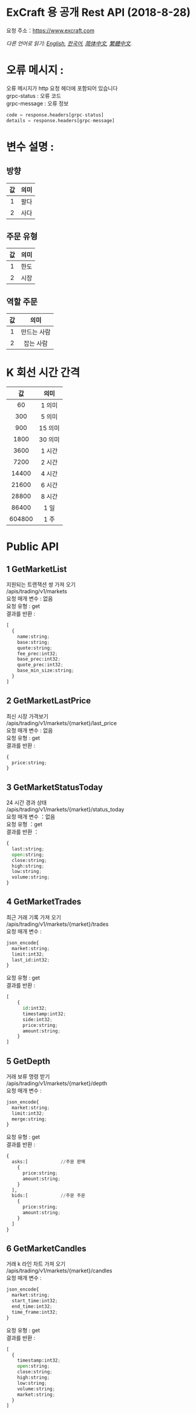 # ExCraft 용 공개 Rest API (2018-8-28)
요청 주소：https://www.excraft.com

*다른 언어로 읽기: [English](README.md), [한국어](README.ko.md), [简体中文](README.zh-cn.md), [繁體中文](README.zh-hk.md).*

# 오류 메시지 :
오류 메시지가 http 요청 헤더에 포함되어 있습니다 <br>
grpc-status : 오류 코드 <br>
grpc-message : 오류 정보 <br>
```python
code = response.headers[grpc-status]
details = response.headers[grpc-message]
```

# 변수 설명 :
## 방향
| 값	| 의미 |
| :-----: | :-------: |
| 1	| 팔다 |
| 2	| 사다 |

## 주문 유형
| 값	| 의미 |
| :-----: | :-------: |
| 1	| 한도 |
| 2	| 시장 |

## 역할 주문
| 값	| 의미 |
| :-----: | :-------: |
| 1	| 만드는 사람 |
| 2	| 잡는 사람 |

# K 회선 시간 간격
| 값	| 의미 |
| :-----: | :-------: |
| 60	| 1 의미  |
| 300	| 5 의미  |
| 900	| 15 의미 |
| 1800	| 30 의미 |
| 3600	| 1 시간  |
| 7200	| 2 시간  |
| 14400	| 4 시간  |
| 21600	| 6 시간  |
| 28800	| 8 시간  |
| 86400	| 1 일    |
| 604800| 1 주    |

# Public API
## 1 GetMarketList
지원되는 트랜잭션 쌍 가져 오기 <br>
/apis/trading/v1/markets<br>
요청 매개 변수 : 없음 <br>
요청 유형 : get <br>
결과를 반환 : <br>
```python
[
  {
    name:string;
    base:string;
    quote:string;
    fee_prec:int32;
    base_prec:int32;
    quote_prec:int32;
    base_min_size:string;
  }
]
```

## 2 GetMarketLastPrice
최신 시장 가격보기 <br>
/apis/trading/v1/markets/{market}/last_price<br>
요청 매개 변수 : 없음 <br>
요청 유형 : get <br>
결과를 반환 : <br>
```python
{
  price:string;
}
```
## 3 GetMarketStatusToday
24 시간 경과 상태<br>
/apis/trading/v1/markets/{market}/status_today<br>
요청 매개 변수 ：없음 <br>
요청 유형 ：get<br>
결과를 반환 ：<br>
```python
{
  last:string;
  open:string;
  close:string;
  high:string;
  low:string;
  volume:string;
}
```

## 4 GetMarketTrades
최근 거래 기록 가져 오기 <br>
/apis/trading/v1/markets/{market}/trades<br>
요청 매개 변수 : <br>
```python
json_encode{
  market:string;
  limit:int32;
  last_id:int32;
}
```
요청 유형 : get <br>
결과를 반환 : <br>
```python
[
    {
      id:int32;
      timestamp:int32;
      side:int32;
      price:string;
      amount:string;
    }
]
```

## 5 GetDepth
거래 보류 명령 받기 <br>
/apis/trading/v1/markets/{market}/depth<br>
요청 매개 변수 : <br>
```python
json_encode{
  market:string;
  limit:int32;
  merge:string;
}
```
요청 유형 : get <br>
결과를 반환 : <br>
```python
{
  asks:[            //주문 판매
    {
      price:string;
      amount:string;
    }
  ],
  bids:[            //주문 주문
    {
      price:string;
      amount:string;
    }
  ]
}
```


## 6 GetMarketCandles
거래 k 라인 차트 가져 오기 <br>
/apis/trading/v1/markets/{market}/candles<br>
요청 매개 변수 : <br>
```python
json_encode{
  market:string;
  start_time:int32;
  end_time:int32;
  time_frame:int32;
}
```
요청 유형 : get <br>
결과를 반환 : <br>
```python
[
  {
    timestamp:int32;
    open:string;
    close:string;
    high:string;
    low:string;
    volume:string;
    market:string;
  }
]
```
